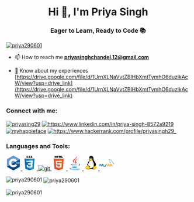 <h1 align="center">Hi 👋, I'm Priya Singh</h1>
<h3 align="center">Eager to Learn, Ready to Code 📚</h3>

<p align="left"> <a href="https://github.com/ryo-ma/github-profile-trophy"><img src="https://github-profile-trophy.vercel.app/?username=priya290601" alt="priya290601" /></a> </p>

- 📫 How to reach me **priyasinghchandel.12@gmail.com**

- 📄 Know about my experiences [https://drive.google.com/file/d/1UrnXLNaVvtZBlHbXmtTymhO6duzlkAcW/view?usp=drive_link](https://drive.google.com/file/d/1UrnXLNaVvtZBlHbXmtTymhO6duzlkAcW/view?usp=drive_link)

<h3 align="left">Connect with me:</h3>
<p align="left">
<a href="https://twitter.com/priyasing29" target="blank"><img align="center" src="https://raw.githubusercontent.com/rahuldkjain/github-profile-readme-generator/master/src/images/icons/Social/twitter.svg" alt="priyasing29" height="30" width="40" /></a>
<a href="https://linkedin.com/in/https://www.linkedin.com/in/priya-singh-8572a9219" target="blank"><img align="center" src="https://raw.githubusercontent.com/rahuldkjain/github-profile-readme-generator/master/src/images/icons/Social/linked-in-alt.svg" alt="https://www.linkedin.com/in/priya-singh-8572a9219" height="30" width="40" /></a>
<a href="https://instagram.com/myhappieface" target="blank"><img align="center" src="https://raw.githubusercontent.com/rahuldkjain/github-profile-readme-generator/master/src/images/icons/Social/instagram.svg" alt="myhappieface" height="30" width="40" /></a>
<a href="https://www.hackerrank.com/https://www.hackerrank.com/profile/priyasingh29_" target="blank"><img align="center" src="https://raw.githubusercontent.com/rahuldkjain/github-profile-readme-generator/master/src/images/icons/Social/hackerrank.svg" alt="https://www.hackerrank.com/profile/priyasingh29_" height="30" width="40" /></a>
</p>

<h3 align="left">Languages and Tools:</h3>
<p align="left"> <a href="https://www.w3schools.com/cpp/" target="_blank" rel="noreferrer"> <img src="https://raw.githubusercontent.com/devicons/devicon/master/icons/cplusplus/cplusplus-original.svg" alt="cplusplus" width="40" height="40"/> </a> <a href="https://www.w3schools.com/css/" target="_blank" rel="noreferrer"> <img src="https://raw.githubusercontent.com/devicons/devicon/master/icons/css3/css3-original-wordmark.svg" alt="css3" width="40" height="40"/> </a> <a href="https://git-scm.com/" target="_blank" rel="noreferrer"> <img src="https://www.vectorlogo.zone/logos/git-scm/git-scm-icon.svg" alt="git" width="40" height="40"/> </a> <a href="https://www.w3.org/html/" target="_blank" rel="noreferrer"> <img src="https://raw.githubusercontent.com/devicons/devicon/master/icons/html5/html5-original-wordmark.svg" alt="html5" width="40" height="40"/> </a> <a href="https://www.java.com" target="_blank" rel="noreferrer"> <img src="https://raw.githubusercontent.com/devicons/devicon/master/icons/java/java-original.svg" alt="java" width="40" height="40"/> </a> <a href="https://www.linux.org/" target="_blank" rel="noreferrer"> <img src="https://raw.githubusercontent.com/devicons/devicon/master/icons/linux/linux-original.svg" alt="linux" width="40" height="40"/> </a> <a href="https://www.mysql.com/" target="_blank" rel="noreferrer"> <img src="https://raw.githubusercontent.com/devicons/devicon/master/icons/mysql/mysql-original-wordmark.svg" alt="mysql" width="40" height="40"/> </a> </p>

<p><img align="left" src="https://github-readme-stats.vercel.app/api/top-langs?username=priya290601&show_icons=true&locale=en&layout=compact" alt="priya290601" /></p>

<p>&nbsp;<img align="center" src="https://github-readme-stats.vercel.app/api?username=priya290601&show_icons=true&locale=en" alt="priya290601" /></p>

<p><img align="center" src="https://github-readme-streak-stats.herokuapp.com/?user=priya290601&" alt="priya290601" /></p>


